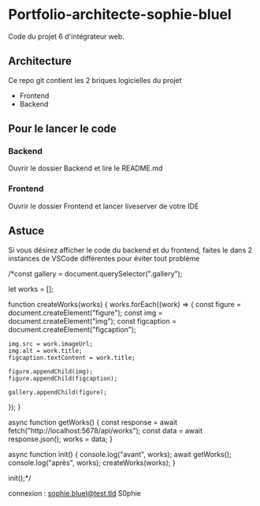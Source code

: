 # Portfolio-architecte-sophie-bluel

Code du projet 6 d'intégrateur web.

## Architecture

Ce repo git contient les 2 briques logicielles du projet 
- Frontend
- Backend

## Pour le lancer le code
### Backend
Ouvrir le dossier Backend et lire le README.md

### Frontend
Ouvrir le dossier Frontend et lancer liveserver de votre IDE
 
## Astuce
 
Si vous désirez afficher le code du backend et du frontend, faites le dans 2 instances de VSCode différentes pour éviter tout problème




/*const gallery = document.querySelector(".gallery");

let works = [];

function createWorks(works) {
  works.forEach((work) => {
    const figure = document.createElement("figure");
    const img = document.createElement("img");
    const figcaption = document.createElement("figcaption");

    img.src = work.imageUrl;
    img.alt = work.title;
    figcaption.textContent = work.title;

    figure.appendChild(img);
    figure.appendChild(figcaption);

    gallery.appendChild(figure);
  });
}

async function getWorks() {
  const response = await fetch("http://localhost:5678/api/works");
  const data = await response.json();
  works = data;
}

async function init() {
  console.log("avant", works);
  await getWorks();
  console.log("après", works);
  createWorks(works);
}

init();*/


connexion : 
sophie.bluel@test.tld
S0phie